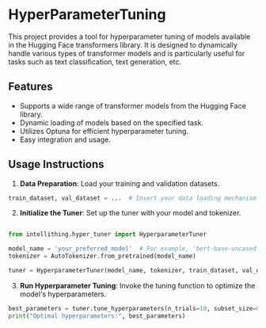 # HyperParameterTuning

This project provides a tool for hyperparameter tuning of models available in the Hugging Face transformers library. It is designed to dynamically handle various types of transformer models and is particularly useful for tasks such as text classification, text generation, etc.

## Features

- Supports a wide range of transformer models from the Hugging Face library.
- Dynamic loading of models based on the specified task.
- Utilizes Optuna for efficient hyperparameter tuning.
- Easy integration and usage.

## Usage Instructions

1. **Data Preparation**:
Load your training and validation datasets.
```python
train_dataset, val_dataset = ...  # Insert your data loading mechanism here
```

2. **Initialize the Tuner**:
Set up the tuner with your model and tokenizer.
```python

from intellithing.hyper_tuner import HyperparameterTuner  

model_name = 'your_preferred_model'  # For example, 'bert-base-uncased'
tokenizer = AutoTokenizer.from_pretrained(model_name)

tuner = HyperparameterTuner(model_name, tokenizer, train_dataset, val_dataset)
```

3. **Run Hyperparameter Tuning**:
Invoke the tuning function to optimize the model's hyperparameters.
```python
best_parameters = tuner.tune_hyperparameters(n_trials=10, subset_size=0.1)  # Adjust 'n_trials' and data subset as needed
print("Optimal hyperparameters:", best_parameters)
```

